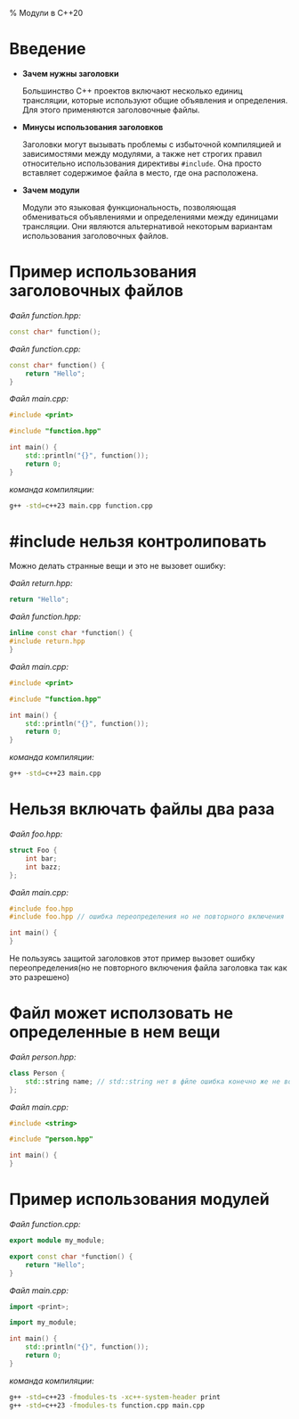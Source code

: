 % Модули в C++20

# Введение

- **Зачем нужны заголовки**

  Большинство C++ проектов включают несколько единиц
  трансляции, которые используют общие объявления и определения. Для этого
  применяются заголовочные файлы.

- **Минусы использования заголовков**

  Заголовки могут вызывать проблемы с
  избыточной компиляцией и зависимостями между модулями, а также нет строгих
  правил относительно использования директивы `#include`. Она просто вставляет
  содержимое файла в место, где она расположена.

- **Зачем модули**

  Модули это языковая функциональность, позволяющая
  обмениваться объявлениями и определениями между единицами трансляции. Они
  являются альтернативой некоторым вариантам использования заголовочных файлов.


# Пример использования заголовочных файлов

*Файл function.hpp:*
```cpp
const char* function();
```

*Файл function.cpp:*
```cpp
const char* function() {
    return "Hello";
}
```

*Файл main.cpp:*
```cpp
#include <print>

#include "function.hpp"

int main() {
    std::println("{}", function());
    return 0;
}
```
*команда компиляции:*
```sh
g++ -std=c++23 main.cpp function.cpp
```

# #include нельзя контролиповать

Можно делать странные вещи и это не вызовет ошибку:
 
*Файл return.hpp:*
```cpp
return "Hello";
```

*Файл function.hpp:*
```cpp
inline const char *function() {
#include return.hpp
}
```

*Файл main.cpp:*
```cpp
#include <print>

#include "function.hpp"

int main() {
    std::println("{}", function());
    return 0;
}
```
*команда компиляции:*
```sh
g++ -std=c++23 main.cpp
```


# Нельзя включать файлы два раза

*Файл foo.hpp:*
```cpp
struct Foo {
    int bar;
    int bazz;
};
```

*Файл main.cpp:*
```cpp
#include foo.hpp
#include foo.hpp // ошибка переопределения но не повторного включения

int main() {
}
```
Не пользуясь защитой заголовков этот пример вызовет ошибку переопределения(но не повторного включения файла заголовка так как это разрешено)


# Файл может исползовать не определенные в нем вещи

*Файл person.hpp:*
```cpp
class Person {
    std::string name; // std::string нет в фйле ошибка конечно же не возникает
};
```

*Файл main.cpp:*
```cpp
#include <string>

#include "person.hpp"

int main() {
}
```

# Пример использования модулей 

*Файл function.cpp:*
```cpp
export module my_module;

export const char *function() {
    return "Hello";
}
```

*Файл main.cpp:*
```cpp
import <print>;

import my_module;

int main() {
    std::println("{}", function());
    return 0;
}
```

*команда компиляции:*
```sh
g++ -std=c++23 -fmodules-ts -xc++-system-header print
g++ -std=c++23 -fmodules-ts function.cpp main.cpp
```
